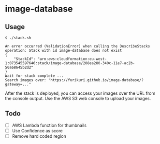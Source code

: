 # image-database

## Usage
```
$ ./stack.sh

An error occurred (ValidationError) when calling the DescribeStacks operation: Stack with id image-database does not exist
{
    "StackId": "arn:aws:cloudformation:eu-west-1:073545597646:stack/image-database/208ea280-340c-11e7-ac2b-50a68645b2d2"
}
Wait for stack complete ...
Search images over: "https://furikuri.github.io/image-database/?gateway=..."
```

After the stack is deployed, you can access your images over the URL from the console output. Use the AWS S3 web console to upload your images.

## Todo
- [ ] AWS Lambda function for thumbnails
- [ ] Use Confidence as score
- [ ] Remove hard coded region 
